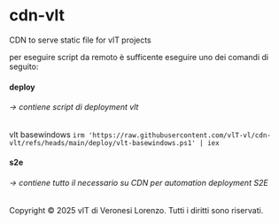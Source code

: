 # cdn-vlt

CDN to serve static file for vlT projects 

per eseguire script da remoto è sufficente eseguire uno dei comandi di seguito:

####  deploy 
###### &rarr; contiene script di deployment vlt

vlt basewindows
```irm 'https://raw.githubusercontent.com/vlT-vl/cdn-vlt/refs/heads/main/deploy/vlt-basewindows.ps1' | iex```


####  s2e 
###### &rarr; contiene tutto il necessario su CDN per automation deployment S2E

Copyright © 2025 vlT di Veronesi Lorenzo. Tutti i diritti sono riservati.
